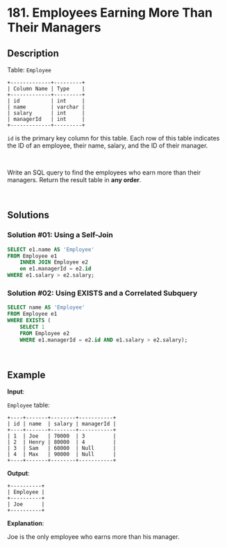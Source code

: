 # 181. Employees Earning More Than Their Managers

## Description

Table: `Employee`
```
+-------------+---------+
| Column Name | Type    |
+-------------+---------+
| id          | int     |
| name        | varchar |
| salary      | int     |
| managerId   | int     |
+-------------+---------+
```
`id` is the primary key column for this table. Each row of this table indicates the ID of an employee, their name, salary, and the ID of their manager.

<br>

Write an SQL query to find the employees who earn more than their managers. Return the result table in **any order**.

<br>

## Solutions

### Solution #01: Using a Self-Join
```sql
SELECT e1.name AS 'Employee'
FROM Employee e1
    INNER JOIN Employee e2
    on e1.managerId = e2.id
WHERE e1.salary > e2.salary;
```

### Solution #02: Using EXISTS and a Correlated Subquery
```sql
SELECT name AS 'Employee'
FROM Employee e1
WHERE EXISTS (
    SELECT 1
    FROM Employee e2
    WHERE e1.managerId = e2.id AND e1.salary > e2.salary);
```

<br>

## Example

**Input**:

`Employee` table:
```
+----+-------+--------+-----------+
| id | name  | salary | managerId |
+----+-------+--------+-----------+
| 1  | Joe   | 70000  | 3         |
| 2  | Henry | 80000  | 4         |
| 3  | Sam   | 60000  | Null      |
| 4  | Max   | 90000  | Null      |
+----+-------+--------+-----------+
```
**Output**:
```
+----------+
| Employee |
+----------+
| Joe      |
+----------+
```
**Explanation**:

Joe is the only employee who earns more than his manager.
